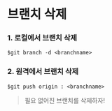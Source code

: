 # 브랜치 삭제

### 1. 로컬에서 브랜치 삭제

```text
$git branch -d <branchname>
```

### 2. 원격에서 브랜치 삭제

```text
$git push origin : <branchname>
```

> 필요 없어진 브랜치를 삭제하자!

